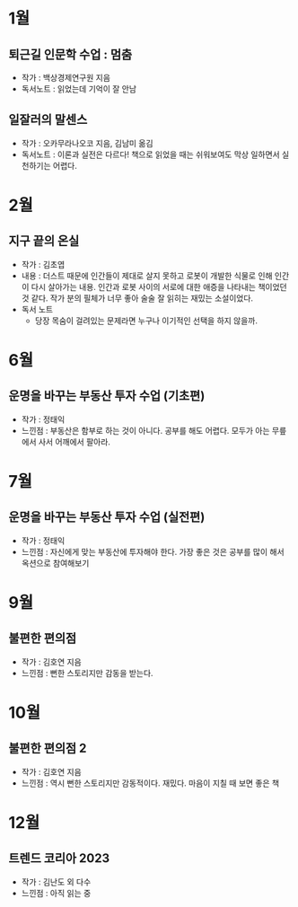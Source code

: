 
# 1월

## 퇴근길 인문학 수업 : 멈춤
- 작가 : 백상경제연구원 지음
- 독서노트 : 읽었는데 기억이 잘 안남

## 일잘러의 말센스
- 작가 : 오카무라나오코 지음, 김남미 옮김
- 독서노트 : 이론과 실전은 다르다! 책으로 읽었을 때는 쉬워보여도 막상 일하면서 실천하기는 어렵다.

# 2월 

## 지구 끝의 온실
- 작가 : 김초엽
- 내용 : 더스트 때문에 인간들이 제대로 살지 못하고 로봇이 개발한 식물로 인해 인간이 다시 살아가는 내용.
  인간과 로봇 사이의 서로에 대한 애증을 나타내는 책이었던 것 같다.
  작가 분의 필체가 너무 좋아 술술 잘 읽히는 재밌는 소설이었다.
- 독서 노트
  - 당장 목숨이 걸려있는 문제라면 누구나 이기적인 선택을 하지 않을까.


# 6월 

## 운명을 바꾸는 부동산 투자 수업 (기초편)
- 작가 : 정태익 
- 느낀점 : 부동산은 함부로 하는 것이 아니다. 공부를 해도 어렵다. 모두가 아는 무릎에서 사서 어깨에서 팔아라.

# 7월

## 운명을 바꾸는 부동산 투자 수업 (실전편)
- 작가 : 정태익
- 느낀점 : 자신에게 맞는 부동산에 투자해야 한다. 가장 좋은 것은 공부를 많이 해서 옥션으로 참여해보기 

# 9월

## 불편한 편의점 
- 작가 : 김호연 지음 
- 느낀점 : 뻔한 스토리지만 감동을 받는다. 

# 10월 

## 불편한 편의점 2
- 작가 : 김호연 지음 
- 느낀점 : 역시 뻔한 스토리지만 감동적이다. 재밌다. 마음이 지칠 때 보면 좋은 책 

# 12월 

## 트렌드 코리아 2023
- 작가 : 김난도 외 다수 
- 느낀점 : 아직 읽는 중 




